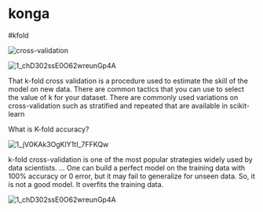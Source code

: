 # konga
#kfold

![cross-validation](https://user-images.githubusercontent.com/98373492/150910838-f159a99a-3c45-4336-b70f-65bc588bf94a.png)

![1_chD302ssE0O62wreunGp4A](https://user-images.githubusercontent.com/98373492/150910401-47c6b215-68fa-48f5-bd0f-fe5303513438.jpeg)

That k-fold cross validation is a procedure used to estimate the skill of the model on new data. There are common tactics that you can use to select the value of k for your dataset. There are commonly used variations on cross-validation such as stratified and repeated that are available in scikit-learn

What is K-fold accuracy?

![1_jV0KAk3OgKlY1tI_7FFKQw](https://user-images.githubusercontent.com/98373492/150910591-54ca9677-b71c-4767-909c-2b9bed08748e.png)

k-fold cross-validation is one of the most popular strategies widely used by data scientists. ... One can build a perfect model on the training data with 100% accuracy or 0 error, but it may fail to generalize for unseen data. So, it is not a good model. It overfits the training data.


![1_chD302ssE0O62wreunGp4A](https://user-images.githubusercontent.com/98373492/150910401-47c6b215-68fa-48f5-bd0f-fe5303513438.jpeg)
